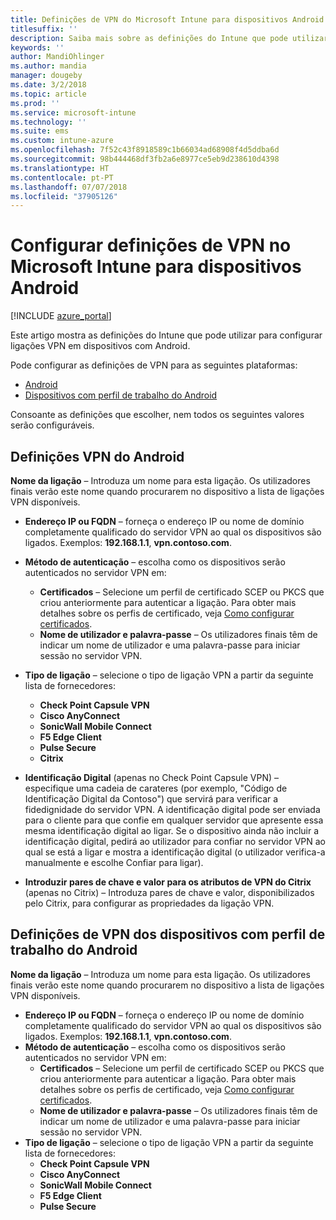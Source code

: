 ```yaml
---
title: Definições de VPN do Microsoft Intune para dispositivos Android
titlesuffix: ''
description: Saiba mais sobre as definições do Intune que pode utilizar para configurar ligações de VPN em dispositivos Android
keywords: ''
author: MandiOhlinger
ms.author: mandia
manager: dougeby
ms.date: 3/2/2018
ms.topic: article
ms.prod: ''
ms.service: microsoft-intune
ms.technology: ''
ms.suite: ems
ms.custom: intune-azure
ms.openlocfilehash: 7f52c43f8918589c1b66034ad68908f4d5ddba6d
ms.sourcegitcommit: 98b444468df3fb2a6e8977ce5eb9d238610d4398
ms.translationtype: HT
ms.contentlocale: pt-PT
ms.lasthandoff: 07/07/2018
ms.locfileid: "37905126"
---
```

# <a name="configure-vpn-settings-in-microsoft-intune-for-devices-running-android"></a>Configurar definições de VPN no Microsoft Intune para dispositivos Android 

[!INCLUDE [azure_portal](./includes/azure_portal.md)]

Este artigo mostra as definições do Intune que pode utilizar para configurar ligações VPN em dispositivos com Android.


Pode configurar as definições de VPN para as seguintes plataformas:

- [Android](#android-vpn-settings)
- [Dispositivos com perfil de trabalho do Android](#android-for-work-vpn-settings)

Consoante as definições que escolher, nem todos os seguintes valores serão configuráveis.

## <a name="android-vpn-settings"></a>Definições VPN do Android
**Nome da ligação** – Introduza um nome para esta ligação. Os utilizadores finais verão este nome quando procurarem no dispositivo a lista de ligações VPN disponíveis.
- **Endereço IP ou FQDN** – forneça o endereço IP ou nome de domínio completamente qualificado do servidor VPN ao qual os dispositivos são ligados. Exemplos: **192.168.1.1**, **vpn.contoso.com**.
- **Método de autenticação** – escolha como os dispositivos serão autenticados no servidor VPN em:
    - **Certificados** – Selecione um perfil de certificado SCEP ou PKCS que criou anteriormente para autenticar a ligação. Para obter mais detalhes sobre os perfis de certificado, veja [Como configurar certificados](certificates-configure.md).
    - **Nome de utilizador e palavra-passe** – Os utilizadores finais têm de indicar um nome de utilizador e uma palavra-passe para iniciar sessão no servidor VPN.
- **Tipo de ligação** – selecione o tipo de ligação VPN a partir da seguinte lista de fornecedores:
    - **Check Point Capsule VPN**
    - **Cisco AnyConnect**
    - **SonicWall Mobile Connect**
    - **F5 Edge Client**
    - **Pulse Secure**
    - **Citrix**

- **Identificação Digital** (apenas no Check Point Capsule VPN) – especifique uma cadeia de carateres (por exemplo, "Código de Identificação Digital da Contoso") que servirá para verificar a fidedignidade do servidor VPN. A identificação digital pode ser enviada para o cliente para que confie em qualquer servidor que apresente essa mesma identificação digital ao ligar. Se o dispositivo ainda não incluir a identificação digital, pedirá ao utilizador para confiar no servidor VPN ao qual se está a ligar e mostra a identificação digital (o utilizador verifica-a manualmente e escolhe Confiar para ligar).
- **Introduzir pares de chave e valor para os atributos de VPN do Citrix** (apenas no Citrix) – Introduza pares de chave e valor, disponibilizados pelo Citrix, para configurar as propriedades da ligação VPN.

## <a name="android-work-profile-device-vpn-settings"></a>Definições de VPN dos dispositivos com perfil de trabalho do Android

**Nome da ligação** – Introduza um nome para esta ligação. Os utilizadores finais verão este nome quando procurarem no dispositivo a lista de ligações VPN disponíveis.
- **Endereço IP ou FQDN** – forneça o endereço IP ou nome de domínio completamente qualificado do servidor VPN ao qual os dispositivos são ligados. Exemplos: **192.168.1.1**, **vpn.contoso.com**.
- **Método de autenticação** – escolha como os dispositivos serão autenticados no servidor VPN em:
    - **Certificados** – Selecione um perfil de certificado SCEP ou PKCS que criou anteriormente para autenticar a ligação. Para obter mais detalhes sobre os perfis de certificado, veja [Como configurar certificados](certificates-configure.md).
    - **Nome de utilizador e palavra-passe** – Os utilizadores finais têm de indicar um nome de utilizador e uma palavra-passe para iniciar sessão no servidor VPN.
- **Tipo de ligação** – selecione o tipo de ligação VPN a partir da seguinte lista de fornecedores:
    - **Check Point Capsule VPN**
    - **Cisco AnyConnect**
    - **SonicWall Mobile Connect**
    - **F5 Edge Client**
    - **Pulse Secure**

